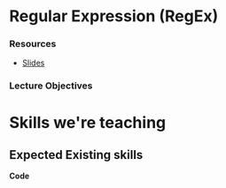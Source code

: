 # Regular Expression (RegEx)

### Resources
* [Slides](https://docs.google.com/presentation/d/1KNxfevZGXU2srFOejf6qBgOwXznH8ddQ3ePeqTXbGiQ/edit?usp=sharing)

### Lecture Objectives

# Skills we're teaching



## Expected Existing skills




**Code**